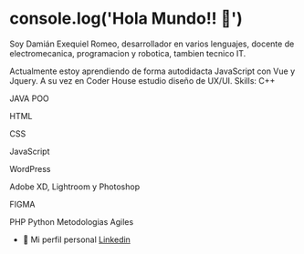 
# console.log('Hola Mundo!! 👋')
Soy Damián Exequiel Romeo, desarrollador en varios lenguajes, docente de electromecanica, programacion y robotica, tambien tecnico IT.

Actualmente estoy aprendiendo de forma autodidacta JavaScript con Vue y Jquery. A su vez en Coder House estudio diseño de UX/UI.
Skills:
C++

JAVA POO

HTML

CSS

JavaScript

WordPress

Adobe XD, Lightroom y Photoshop

FIGMA

PHP
Python
Metodologias Agiles
- 💼 Mi perfil personal [Linkedin](https://www.linkedin.com/in/damianeromeo/ "Linkedin")
